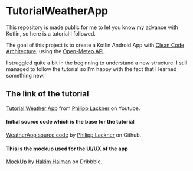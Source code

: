 # TutorialWeatherApp
This repository is made public for me to let you know my advance with Kotlin, so here is a tutorial I followed.

The goal of this project is to create a Kotlin Android App with [Clean Code Architecture](https://blog.cleancoder.com/uncle-bob/2012/08/13/the-clean-architecture.html), using the [Open-Meteo API](https://open-meteo.com/).

I struggled quite a bit in the beginning to understand a new structure. I still managed to follow the tutorial so I'm happy with the fact that I learned something new.


## The link of the tutorial
[Tutorial Weather App](https://www.youtube.com/watch?v=eAbKK7JNxCE&t=935s) from [Philipp Lackner](https://www.youtube.com/@PhilippLackner) on Youtube.

#### Initial source code which is the base for the tutorial
[WeatherApp source code](https://github.com/philipplackner/WeatherApp/tree/master) by [Philipp Lackner](https://github.com/philipplackner) on Github.

#### This is the mockup used for the UI/UX of the app
[MockUp](https://dribbble.com/shots/17998271-Cuacane-Weather-App) by [Hakim Haiman](https://dribbble.com/mochamadhakim) on Dribbble.
